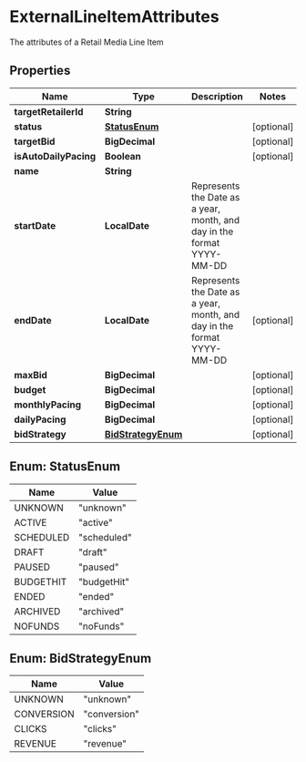 

# ExternalLineItemAttributes

The attributes of a Retail Media Line Item

## Properties

Name | Type | Description | Notes
------------ | ------------- | ------------- | -------------
**targetRetailerId** | **String** |  | 
**status** | [**StatusEnum**](#StatusEnum) |  |  [optional]
**targetBid** | **BigDecimal** |  |  [optional]
**isAutoDailyPacing** | **Boolean** |  |  [optional]
**name** | **String** |  | 
**startDate** | **LocalDate** | Represents the Date as a year, month, and day in the format YYYY-MM-DD | 
**endDate** | **LocalDate** | Represents the Date as a year, month, and day in the format YYYY-MM-DD |  [optional]
**maxBid** | **BigDecimal** |  |  [optional]
**budget** | **BigDecimal** |  |  [optional]
**monthlyPacing** | **BigDecimal** |  |  [optional]
**dailyPacing** | **BigDecimal** |  |  [optional]
**bidStrategy** | [**BidStrategyEnum**](#BidStrategyEnum) |  |  [optional]



## Enum: StatusEnum

Name | Value
---- | -----
UNKNOWN | &quot;unknown&quot;
ACTIVE | &quot;active&quot;
SCHEDULED | &quot;scheduled&quot;
DRAFT | &quot;draft&quot;
PAUSED | &quot;paused&quot;
BUDGETHIT | &quot;budgetHit&quot;
ENDED | &quot;ended&quot;
ARCHIVED | &quot;archived&quot;
NOFUNDS | &quot;noFunds&quot;



## Enum: BidStrategyEnum

Name | Value
---- | -----
UNKNOWN | &quot;unknown&quot;
CONVERSION | &quot;conversion&quot;
CLICKS | &quot;clicks&quot;
REVENUE | &quot;revenue&quot;




